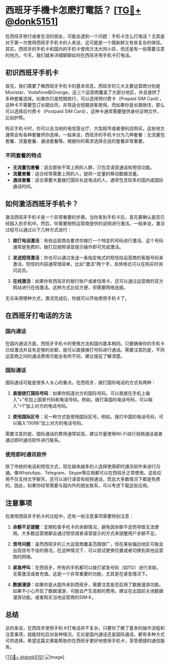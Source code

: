 # 西班牙手機卡怎麽打電話？ [[TG💪+ @donk5151](https://t.me/s/donk5151)]

在西班牙旅行或者生活的朋友，可能会遇到一个问题：手机卡怎么打电话？尤其是对于第一次使用西班牙手机卡的人来说，这可能是一个既新鲜又有些复杂的体验。其实，西班牙的手机卡和国内的手机卡使用方法大同小异，但还是有一些需要注意的地方。今天，我们就来详细聊聊如何在西班牙用手机卡打电话。

## 初识西班牙手机卡

首先，我们需要了解西班牙手机卡的基本信息。西班牙的三大主要运营商分别是Movistar、Vodafone和Orange。这三个运营商覆盖了大部分地区，并且提供了多种套餐选择。如果你只是短期旅行，可以选择预付费卡（Prepaid SIM Card），这种卡不需要签订长期合同，非常适合短期游客使用。而如果你是长期居住，那么可以选择后付费卡（Postpaid SIM Card），这种卡通常需要提供身份证明文件，比如护照。

购买手机卡时，你可以去当地的电信营业厅、大型超市或者便利店购买。这些地方通常会有各种套餐供你选择。一般来说，西班牙的手机卡分为几种套餐：无流量包套餐、流量套餐、通话套餐等。根据你的需求选择合适的套餐非常重要。

### 不同套餐的特点

- **无流量包套餐**：适合那些不常上网的人群，只包含语音通话和短信功能。
- **流量套餐**：适合经常需要上网的人，提供一定量的移动数据流量。
- **通话套餐**：适合需要大量拨打国际长途电话的人，通常包含较多的国内或国际通话时间。

## 如何激活西班牙手机卡？

激活西班牙手机卡是一个非常重要的步骤。当你拿到手机卡后，首先要确认是否已经插入到手机中。然后，你需要按照运营商提供的说明进行激活。一般来说，激活过程可以通过以下几种方式进行：

1. **拨打电话激活**：有些运营商会要求你拨打一个特定的号码进行激活。这个号码通常是免费的，拨打后按照语音提示操作即可完成激活。
   
2. **发送短信激活**：你也可以通过发送一条指定格式的短信给运营商的客服号码来激活。短信的内容通常很简单，比如“激活”两个字，具体格式可以在购买时询问店员。

3. **在线激活**：如果你有西班牙的银行账户或者信用卡，还可以通过运营商的官方网站进行在线激活。这种方式比较方便，但需要网络连接。

无论采用哪种方式，激活完成后，你就可以开始使用手机卡了。

## 在西班牙打电话的方法

### 国内通话

在国内通话方面，西班牙手机卡的使用方法和国内基本相同。只要确保你的手机卡已经激活并且有足够的余额，就可以直接拨打号码进行通话。需要注意的是，不同运营商之间的通话费用可能会有所不同，建议提前了解清楚。

### 国际通话

国际通话可能是很多人关心的重点。在西班牙，拨打国际电话的方式有两种：

1. **直接拨打国际号码**：如果你知道对方的国际号码，可以直接在手机上输入“+”号加上国家代码和电话号码。例如，拨打美国的电话号码，可以输入“+1”加上对方的电话号码。

2. **使用国际区号**：另一种方式是使用国际区号。例如，拨打中国的电话号码，可以输入“0086”加上对方的电话号码。

需要注意的是，国际通话的费用通常较高，建议尽量使用Wi-Fi进行视频通话或者通过即时通讯软件进行联系。

### 使用即时通讯软件

除了传统的电话和短信方式，现在越来越多的人选择使用即时通讯软件来进行沟通。像WhatsApp、Telegram、Skype等应用都可以在西班牙正常使用。这些应用不仅支持文字聊天，还可以进行语音和视频通话，而且大多数情况下都是免费的。因此，如果你经常需要与国内外的朋友联系，可以考虑下载这些应用。

## 注意事项

在使用西班牙手机卡的过程中，还有一些注意事项需要特别注意：

1. **余额不足提醒**：定期检查手机卡的余额情况，避免因余额不足而导致无法使用。大多数运营商都会通过短信或者语音提示的方式来提醒用户余额不足。

2. **信号问题**：虽然西班牙的三大运营商覆盖范围很广，但在某些偏远地区可能会出现信号不佳的情况。在这种情况下，可以尝试更换位置或者切换到其他运营商的网络。

3. **紧急呼叫**：在西班牙，所有的手机都可以拨打紧急号码（如112）进行求助，无需激活或者充值。这是一个非常重要的功能，尤其是在紧急情况下。

4. **数据漫游**：如果你是从国外来到西班牙，需要注意是否启用了数据漫游功能。如果不小心开启了数据漫游，可能会产生高额的费用。建议在出国前关闭数据漫游功能，或者购买当地运营商的SIM卡。

## 总结

总的来说，在西班牙使用手机卡打电话并不复杂，只要你了解了基本的操作流程和注意事项，就能轻松应对各种情况。无论是国内通话还是国际通话，都有多种方式可供选择。希望这篇文章能帮助你在西班牙更好地使用手机卡，享受便捷的通信服务。

[[TG💪+ @donk5151](https://t.me/s/donk5151) ![Image](https://i.postimg.cc/rwNCRYN7/Snipaste-2025-04-30-17-27-05.png)]
